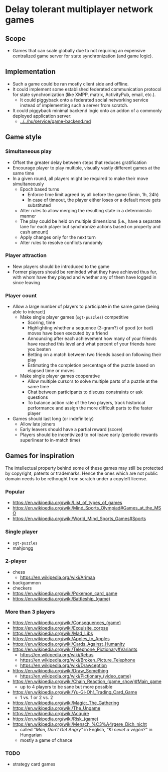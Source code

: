 # Delay tolerant multiplayer network games

## Scope

* Games that can scale globally due to not requiring an expensive centralized game server for state synchronization (and game logic).

## Implementation

* Such a game could be ran mostly client side and offline.
* It could implement some established federated communication protocol for state synchronization (like XMPP, matrix, ActivityPub, email, etc.).
  * It could piggyback onto a federated social networking service instead of implementing such a server from scratch.
* It could piggyback minimal backend logic onto an addon of a commonly deployed application server:
  * [../../hu/service/game-backend.md](../../hu/service/game-backend.md)

## Game style

### Simultaneous play

* Offset the greater delay between steps that reduces gratification
* Encourage player to play multiple, visually vastly different games at the same time
* In a given round, all players might be required to make their move simultaneously
  * Epoch based turns
    * Enforce time limit agreed by all before the game (5min, 1h, 24h)
    * In case of timeout, the player either loses or a default move gets substituted
  * Alter rules to allow merging the resulting state in a deterministic manner
  * The play could be held on multiple dimensions (i.e., have a separate lane for each player but synchronize actions based on property and cash amount)
  * Apply changes only for the next turn
  * Alter rules to resolve conflicts randomly

### Player attraction

* New players should be introduced to the game
* Former players should be reminded what they have achieved thus fur, with whom have they played and whether any of them have logged in since leaving

### Player count

* Allow a large number of players to participate in the same game (being able to interact)
  * Make single player games (`sgt-puzzles`) competitive
    * Scoring, time
    * Highlighting whether a sequence (3-gram?) of good (or bad) moves have been executed by a friend
    * Announcing after each achievement how many of your friends have reached this level and what percent of your friends have you beaten
    * Betting on a match between two friends based on following their play
    * Estimating the completion percentage of the puzzle based on elapsed time or moves
  * Make single player games cooperative
    * Allow multiple cursors to solve multiple parts of a puzzle at the same time
    * Chat between participants to discuss constraints or ask questions
    * To balance action rate of the two players, track historical performance and assign the more difficult parts to the faster player
* Games should last long (or indefinitely)
  * Allow late joiners
  * Early leavers should have a partial reward (score)
  * Players should be incentivized to not leave early (periodic rewards superlinear to in-match time)

## Games for inspiration

The intellectual property behind some of these games may still be protected by copyright, patents or trademarks.
Hence the ones which are not public domain needs to be rethought from scratch under a copyleft license.

### Popular

* https://en.wikipedia.org/wiki/List_of_types_of_games
* https://en.wikipedia.org/wiki/Mind_Sports_Olympiad#Games_at_the_MSO
* https://en.wikipedia.org/wiki/World_Mind_Sports_Games#Sports

### Single player

* `sgt-puzzles`
* mahjongg

### 2-player

* chess
  * https://en.wikipedia.org/wiki/Arimaa
* backgammon
* checkers
* https://en.wikipedia.org/wiki/Pokemon_card_game
* https://en.wikipedia.org/wiki/Battleship_(game)

### More than 3 players

* https://en.wikipedia.org/wiki/Consequences_(game)
* https://en.wikipedia.org/wiki/Exquisite_corpse
* https://en.wikipedia.org/wiki/Mad_Libs
* https://en.wikipedia.org/wiki/Apples_to_Apples
* https://en.wikipedia.org/wiki/Cards_Against_Humanity
* https://en.wikipedia.org/wiki/Telephone_Pictionary#Variants
  * https://en.wikipedia.org/wiki/Rebus
  * https://en.wikipedia.org/wiki/Broken_Picture_Telephone
  * https://en.wikipedia.org/wiki/Drawception
* https://en.wikipedia.org/wiki/Draw_Something
  * https://en.wikipedia.org/wiki/Pictionary_(video_game)
* https://en.wikipedia.org/wiki/Chain_Reaction_(game_show)#Main_game
  * up to 4 players to be sane but more possible
* https://en.wikipedia.org/wiki/Yu-Gi-Oh!_Trading_Card_Game
  * 1 vs. 1 or 2 vs. 2
* https://en.wikipedia.org/wiki/Magic:_The_Gathering
* https://en.wikipedia.org/wiki/The_Ungame
* https://en.wikipedia.org/wiki/Acquire
* https://en.wikipedia.org/wiki/Risk_(game)
* https://en.wikipedia.org/wiki/Mensch_%C3%A4rgere_Dich_nicht
  * called _"Man, Don't Get Angry"_ in English, _"Ki nevet a végén?"_ in Hungarian
  * mostly a game of chance

### TODO

* strategy card games
